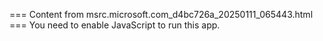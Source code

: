 === Content from msrc.microsoft.com_d4bc726a_20250111_065443.html ===
You need to enable JavaScript to run this app.
